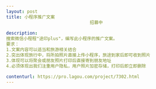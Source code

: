 ```yaml
---                
layout: post       
title: 小程序推广文案
                                招募中
           
description: 
搜索微信小程程"途印plus"，编写此小程序的推广文案。
要求：
1.文案内容可以适当和旅游相关结合
2.突出体现旅行中，将所拍照片直接上传小程序，旅途到家后即可收到照片
3.体现可以将聚会或朋友照片打印后直接寄到朋友地址
4.必须体现出我们注重用户隐私，用户照片加密存储，打印后即立即删除
     
contenturl: https://pro.lagou.com/project/7302.html      
---                 
```

